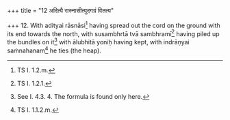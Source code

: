 +++
title = "12 अदित्यै रास्नासीत्युदगग्रं वितत्य"

+++
12. With adityai rāsnāsi[^1] having spread out the cord on the ground with its end towards the north, with susambhrtā tvā sambhramī[^2] having piled up the bundles on it[^3] with ālubhitā yoniḥ having kept, with indrāṇyai saṁnahanam[^4] he ties (the heap).  


[^1]: TS I. 1.2.m.  

[^2]: TS I. 1.2.1.  

[^3]: See I. 4.3. 4. The formula is found only here.  

[^4]: TS I. 1.1.2.m.  
